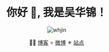 <h1 align="center">你好 👋, 我是吴华锦！</h1>

<p align="center"><img src="https://komarev.com/ghpvc/?username=whjin&label=Profile%20views&color=0e75b6&style=flat" alt="whjin"/></p>

<p align="center">👩‍💻 <a href="https://wuhuajin.com/">博客</a>    ⭐ <a href="https://weibo.com/u/1710899102">微博</a>    ✴️ <a href="https://segmentfault.com/blog/whjin">站点</a></p>
